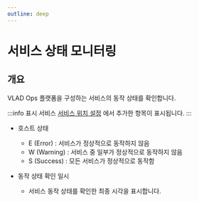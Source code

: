 ```yaml
---
outline: deep
---
```


# 서비스 상태 모니터링

<!-- ![서비스 상태 모니터링](/public/ko/intro-service-status.png) -->


## 개요
VLAD Ops 플랫폼을 구성하는 서비스의 동작 상태를 확인합니다.

:::info 표시 서비스
[서비스 위치 설정](./project-settings-service-location) 에서 추가한 항목이 표시됩니다.
:::

- 호스트 상태
  - E (Error) : 서비스가 정상적으로 동작하지 않음
  - W (Warning) : 서비스 중 일부가 정상적으로 동작하지 않음
  - S (Success) : 모든 서비스가 정상적으로 동작함

- 동작 상태 확인 일시
  - 서비스 동작 상태를 확인한 최종 시각을 표시합니다.

